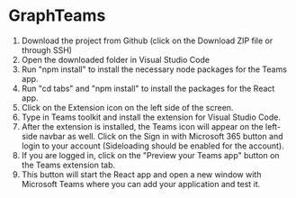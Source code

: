 # GraphTeams

1. Download the project from Github (click on the Download ZIP file or through SSH)
2. Open the downloaded folder in Visual Studio Code
3. Run "npm install" to install the necessary node packages for the Teams app.
4. Run "cd tabs" and "npm install" to install the packages for the React app.
5. Click on the Extension icon on the left side of the screen. 
6. Type in Teams toolkit and install the extension for Visual Studio Code.
7. After the extension is installed, the Teams icon will appear on the left-side navbar as well. Click on the Sign in with Microsoft 365 button and login to your account (Sideloading should be enabled for the account).
8. If you are logged in, click on the "Preview your Teams app" button on the Teams extension tab.
9. This button will start the React app and open a new window with Microsoft Teams where you can add your application and test it.
